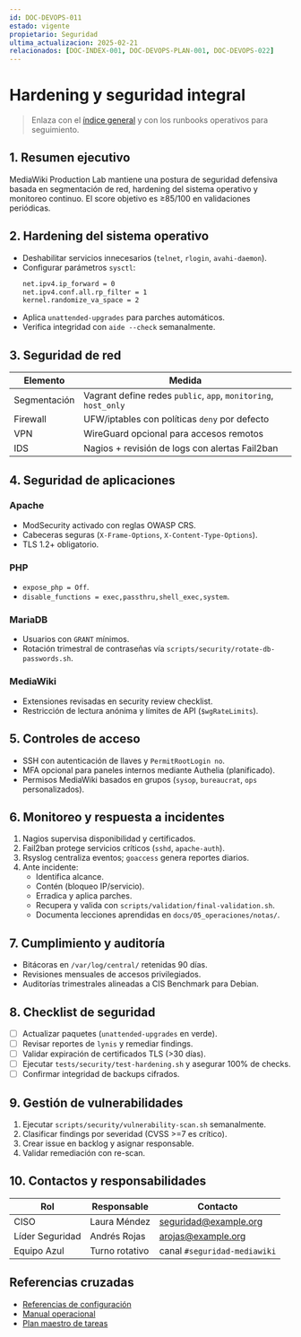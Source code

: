 ```yaml
---
id: DOC-DEVOPS-011
estado: vigente
propietario: Seguridad
ultima_actualizacion: 2025-02-21
relacionados: [DOC-INDEX-001, DOC-DEVOPS-PLAN-001, DOC-DEVOPS-022]
---
```

# Hardening y seguridad integral

> Enlaza con el [índice general](../../README.md) y con los runbooks operativos para seguimiento.

## 1. Resumen ejecutivo

MediaWiki Production Lab mantiene una postura de seguridad defensiva basada en segmentación de red, hardening del sistema operativo y monitoreo continuo. El score objetivo es ≥85/100 en validaciones periódicas.

## 2. Hardening del sistema operativo

- Deshabilitar servicios innecesarios (`telnet`, `rlogin`, `avahi-daemon`).
- Configurar parámetros `sysctl`:
  ```bash
  net.ipv4.ip_forward = 0
  net.ipv4.conf.all.rp_filter = 1
  kernel.randomize_va_space = 2
  ```
- Aplica `unattended-upgrades` para parches automáticos.
- Verifica integridad con `aide --check` semanalmente.

## 3. Seguridad de red

| Elemento | Medida |
| --- | --- |
| Segmentación | Vagrant define redes `public`, `app`, `monitoring`, `host_only` |
| Firewall | UFW/iptables con políticas `deny` por defecto |
| VPN | WireGuard opcional para accesos remotos |
| IDS | Nagios + revisión de logs con alertas Fail2ban |

## 4. Seguridad de aplicaciones

### Apache
- ModSecurity activado con reglas OWASP CRS.
- Cabeceras seguras (`X-Frame-Options`, `X-Content-Type-Options`).
- TLS 1.2+ obligatorio.

### PHP
- `expose_php = Off`.
- `disable_functions = exec,passthru,shell_exec,system`.

### MariaDB
- Usuarios con `GRANT` mínimos.
- Rotación trimestral de contraseñas vía `scripts/security/rotate-db-passwords.sh`.

### MediaWiki
- Extensiones revisadas en security review checklist.
- Restricción de lectura anónima y límites de API (`$wgRateLimits`).

## 5. Controles de acceso

- SSH con autenticación de llaves y `PermitRootLogin no`.
- MFA opcional para paneles internos mediante Authelia (planificado).
- Permisos MediaWiki basados en grupos (`sysop`, `bureaucrat`, `ops` personalizados).

## 6. Monitoreo y respuesta a incidentes

1. Nagios supervisa disponibilidad y certificados.
2. Fail2ban protege servicios críticos (`sshd`, `apache-auth`).
3. Rsyslog centraliza eventos; `goaccess` genera reportes diarios.
4. Ante incidente:
   - Identifica alcance.
   - Contén (bloqueo IP/servicio).
   - Erradica y aplica parches.
   - Recupera y valida con `scripts/validation/final-validation.sh`.
   - Documenta lecciones aprendidas en `docs/05_operaciones/notas/`.

## 7. Cumplimiento y auditoría

- Bitácoras en `/var/log/central/` retenidas 90 días.
- Revisiones mensuales de accesos privilegiados.
- Auditorías trimestrales alineadas a CIS Benchmark para Debian.

## 8. Checklist de seguridad

- [ ] Actualizar paquetes (`unattended-upgrades` en verde).
- [ ] Revisar reportes de `lynis` y remediar findings.
- [ ] Validar expiración de certificados TLS (>30 días).
- [ ] Ejecutar `tests/security/test-hardening.sh` y asegurar 100% de checks.
- [ ] Confirmar integridad de backups cifrados.

## 9. Gestión de vulnerabilidades

1. Ejecutar `scripts/security/vulnerability-scan.sh` semanalmente.
2. Clasificar findings por severidad (CVSS >=7 es crítico).
3. Crear issue en backlog y asignar responsable.
4. Validar remediación con re-scan.

## 10. Contactos y responsabilidades

| Rol | Responsable | Contacto |
| --- | --- | --- |
| CISO | Laura Méndez | seguridad@example.org |
| Líder Seguridad | Andrés Rojas | arojas@example.org |
| Equipo Azul | Turno rotativo | canal `#seguridad-mediawiki` |

## Referencias cruzadas

- [Referencias de configuración](../configuracion/referencia_configuracion_mediawiki.md)
- [Manual operacional](../../05_operaciones/manual_operaciones_mediawiki.md)
- [Plan maestro de tareas](../plan_tareas_mediawiki.md)
